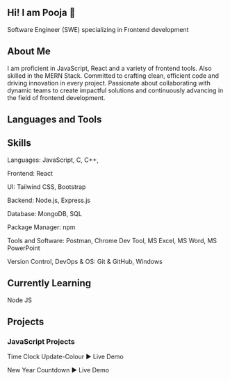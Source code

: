 ## Hi! I am Pooja 👋

Software Engineer (SWE) specializing in Frontend development
## About Me
I am proficient in JavaScript, React and a variety of frontend tools. Also skilled in the MERN Stack. Committed to crafting clean, efficient code and driving innovation in every project. Passionate about collaborating with dynamic teams to create impactful solutions and continuously advancing in the field of frontend development.

## Languages and Tools



## Skills
Languages: JavaScript, C, C++,

Frontend: React

UI: Tailwind CSS, Bootstrap

Backend: Node.js, Express.js

Database: MongoDB, SQL

Package Manager: npm

Tools and Software: Postman, Chrome Dev Tool, MS Excel, MS Word, MS PowerPoint

Version Control, DevOps & OS: Git & GitHub, Windows

## Currently Learning
Node JS

## Projects
### JavaScript Projects
Time Clock Update-Colour ▶️ Live Demo

New Year Countdown ▶️ Live Demo
